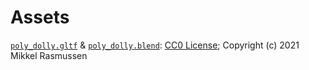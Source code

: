 # Assets

[`poly_dolly.gltf`](/assets/poly_dolly.gltf) & [`poly_dolly.blend`](/assets/poly_dolly.blend): [CC0 License](https://creativecommons.org/publicdomain/zero/1.0/legalcode); Copyright (c) 2021 Mikkel Rasmussen